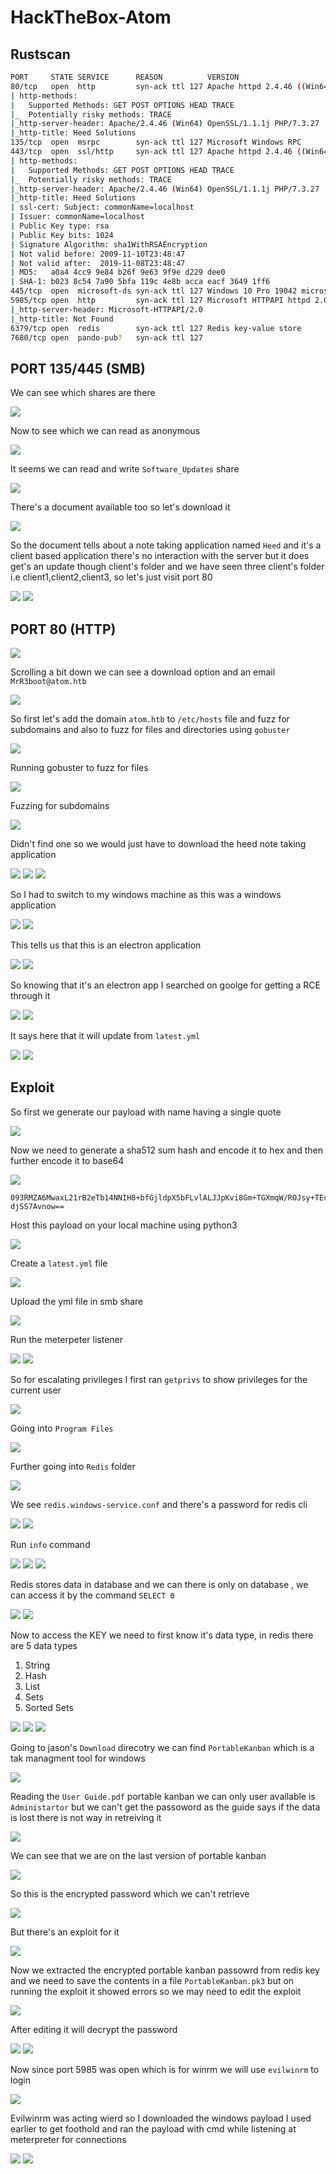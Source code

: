 # HackTheBox-Atom

## Rustscan
```bash
PORT     STATE SERVICE      REASON          VERSION                                                                                         
80/tcp   open  http         syn-ack ttl 127 Apache httpd 2.4.46 ((Win64) OpenSSL/1.1.1j PHP/7.3.27)                                                 
| http-methods:                  
|   Supported Methods: GET POST OPTIONS HEAD TRACE
|_  Potentially risky methods: TRACE
|_http-server-header: Apache/2.4.46 (Win64) OpenSSL/1.1.1j PHP/7.3.27
|_http-title: Heed Solutions    
135/tcp  open  msrpc        syn-ack ttl 127 Microsoft Windows RPC
443/tcp  open  ssl/http     syn-ack ttl 127 Apache httpd 2.4.46 ((Win64) OpenSSL/1.1.1j PHP/7.3.27)                                                 
| http-methods:                  
|   Supported Methods: GET POST OPTIONS HEAD TRACE
|_  Potentially risky methods: TRACE
|_http-server-header: Apache/2.4.46 (Win64) OpenSSL/1.1.1j PHP/7.3.27
|_http-title: Heed Solutions                            
| ssl-cert: Subject: commonName=localhost                                      
| Issuer: commonName=localhost                                               
| Public Key type: rsa                                              
| Public Key bits: 1024                        
| Signature Algorithm: sha1WithRSAEncryption                              
| Not valid before: 2009-11-10T23:48:47                             
| Not valid after:  2019-11-08T23:48:47                    
| MD5:   a0a4 4cc9 9e84 b26f 9e63 9f9e d229 dee0              
| SHA-1: b023 8c54 7a90 5bfa 119c 4e8b acca eacf 3649 1ff6
445/tcp  open  microsoft-ds syn-ack ttl 127 Windows 10 Pro 19042 microsoft-ds (workgroup: WORKGROUP)
5985/tcp open  http         syn-ack ttl 127 Microsoft HTTPAPI httpd 2.0 (SSDP/UPnP)                                                                 
|_http-server-header: Microsoft-HTTPAPI/2.0                               
|_http-title: Not Found              
6379/tcp open  redis        syn-ack ttl 127 Redis key-value store
7680/tcp open  pando-pub?   syn-ack ttl 127                               

```

## PORT 135/445 (SMB)

We can see which shares are there

<img src="https://imgur.com/uD8EngL.png"/>

Now to see which we can read as anonymous

<img src="https://imgur.com/bngVqSx.png"/>

It seems we can read and write `Software_Updates` share

<img src="https://imgur.com/h3lc2bM.png"/>

There's a document available too so let's download it

<img src="https://imgur.com/AxiJUHM.png"/>

So the document tells about a note taking application named `Heed` and it's a client based application there's no interaction with the server but it does get's an update though client's folder and we have seen three client's folder i.e client1,client2,client3, so let's just visit port 80

<img src="https://imgur.com/NfKZMLg.png"/>

<img src="https://imgur.com/oxSqoZB.png"/>

## PORT 80 (HTTP)

<img src="https://imgur.com/SUgIsXr.png"/>

Scrolling a bit down we can see a download option and an email `MrR3boot@atom.htb`

<img src="https://imgur.com/YoOCKt5.png"/>

So first let's add the domain `atom.htb` to `/etc/hosts` file and fuzz for subdomains and also to fuzz for files and directories using `gobuster`

<img src="https://imgur.com/RJ1edoR.png"/>

Running gobuster to fuzz for files

<img src="https://imgur.com/XKu2Hvm.png"/>

Fuzzing for subdomains 

<img src="https://imgur.com/mwcwrls.png"/>

Didn't find one so we would just have to download the heed note taking application

<img src="https://imgur.com/mwcwrls.png"/>

<img src="https://imgur.com/nZm0guT.png"/>

<img src="https://imgur.com/N4wXWBY.png"/>

So I had to switch to my windows machine as this was a windows application

<img src="https://i.imgur.com/UOFwOB1.png"/>

<img src="https://i.imgur.com/xbIBPjn.png"/>

This tells us that this is an electron application

<img src="https://i.imgur.com/xbIBPjn.png"/>

<img src="https://i.imgur.com/zvjBUWL.png"/>

So knowing that it's an electron app I searched on goolge for getting a RCE through it

<img src="https://imgur.com/x167NBE.png"/>

<img src="https://imgur.com/DAszhh0.png"/>

It says here that it will update from `latest.yml`

<img src="https://imgur.com/CzgMinR.png"/>

<img src="https://imgur.com/0m0z1NF.png"/>


## Exploit

So first we generate our payload with name having a single quote

<img src="https://imgur.com/dwDF7M2.png"/>

Now we need to generate a sha512 sum hash and encode it to hex and then further encode it to base64

<img src="https://imgur.com/13mxXzP.png"/>


```
093RMZA6MwaxL21rB2eTb14NNIH8+bfGjldpX5bFLvlALJJpKvi8Gm+TGXmqW/ROJsy+TEcGyDQk
djSS7Avnow==
```

Host this payload on your local machine using python3

<img src="https://imgur.com/NgsksYv.png"/>

Create a `latest.yml` file

<img src="https://imgur.com/3PIKSTm.png"/>

Upload the yml file in smb share

<img src="https://imgur.com/vVm6rdo.png"/>

Run the meterpeter listener

<img src="https://imgur.com/5jWyyWX.png"/>

<img src="https://imgur.com/XAydhPm.png"/>

So for escalating privileges I first ran `getprivs` to show privileges for the current user

<img src="https://imgur.com/QtKKaxR.png"/>

Going into `Program Files`

<img src="https://imgur.com/mbLqD4B.png"/>

Further going into `Redis` folder

<img src="https://imgur.com/2n52hBM.png"/>

We see `redis.windows-service.conf` and there's a password for redis cli

<img src="https://i.imgur.com/5XghlFZ.png"/>

<img src="https://imgur.com/tjdBlpp.png"/>

Run `info` command

<img src="https://imgur.com/kgLEeNM.png"/>

<img src="https://imgur.com/64uCZrL.png"/>

<img src="https://imgur.com/LFafaYJ.png"/>

Redis stores data in database and we can there is only on database , we can access it by the command `SELECT 0`

<img src="https://imgur.com/yfVbwEj.png"/>

<img src="https://imgur.com/42W7KDP.png"/>

Now to access the KEY we need to first know it's data type, in redis there are 5 data types

1. String
2. Hash
3. List
4. Sets
5. Sorted Sets

<img src="https://imgur.com/c5r8BUx.png"/>

<img src="https://imgur.com/eRIHg0u.png"/>

<img src="https://imgur.com/laWYI3Z.png"/>


Going to jason's `Download` direcotry we can find `PortableKanban` which is a tak managment tool for windows 

<img src="https://imgur.com/U7fFncB.png"/>

Reading the `User Guide.pdf`  portable kanban we can only user available is `Administartor` but we can't get the passoword as the guide says if the data is lost there is not way in retreiving it

<img src="https://imgur.com/LR7OxV0.png"/>

We can see that we are on the last version of portable kanban

<img src="https://i.imgur.com/3wZosbE.png"/>

So this is the encrypted password which we can't retrieve

<img src="https://i.imgur.com/iXDmZeQ.png"/>

But there's an exploit for it 

<img src="https://imgur.com/KuTxxzD.png"/>

Now we extracted the encrypted portable kanban passowrd from redis key and we need to save the contents in a file `PortableKanban.pk3` but on running the exploit it showed errors so we may need to edit the exploit

<img src="https://imgur.com/mUDE8eY.png"/>

After editing it will decrypt the password

<img src="https://i.imgur.com/0PICIdt.png"/>

<img src="https://imgur.com/AbhqXWl.png"/>

Now since port 5985 was open which is for winrm we will use `evilwinrm` to login

<img src="https://imgur.com/w41mfJS.png"/>

Evilwinrm was acting wierd so I downloaded the windows payload I used earlier to get foothold and ran the payload with cmd while listening at meterpreter for connections

<img src="https://imgur.com/Drzdt25.png"/>

<img src="https://imgur.com/Q8jJ29o.png"/>

